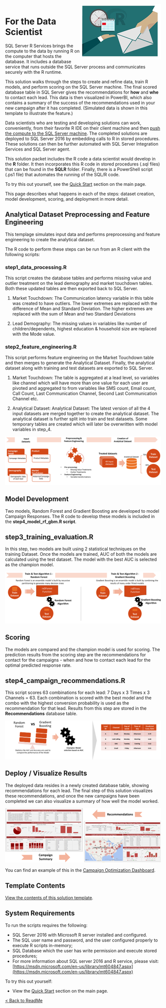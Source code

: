 <img src="Images/management.png" align="right">

# For the Data Scientist

SQL Server R Services brings the compute to the data by running R on the computer that hosts the database. It includes a database service that runs outside the SQL Server process and communicates securely with the R runtime. 

This solution walks through the steps to create and refine data, train R models, and perform scoring on the SQL Server machine. The final scored database table in SQL Server gives the recommendations for **how** and **whe** to contact each lead. This data is then visualized in PowerBI, which also contains a summary of the success of the recommendations used in your new campaign after it has completed. (Simulated data is shown in this template to illustrate the feature.)


Data scientists who are testing and developing solutions can work, conveniently, from their favorite R IDE on their client machine and then <a href="https://msdn.microsoft.com/en-us/library/mt604885.aspx" target="_blank">push the compute to the SQL Server machine</a>.  The completed solutions are deployed to SQL Server 2016 by embedding calls to R in stored procedures. These solutions can then be further automated with SQL Server Integration Services and SQL Server agent.

This solution packet includes the R code a data scientist would develop in the **R** folder.  It then incorporates this R code in  stored procedures (.sql files) that can be found in the **SQLR** folder.  Finally, there is a PowerShell script (.ps1 file) that automates the running of the SQL/R code.
 
To try this out yourself, see the [Quick Start](../readme.md#quickstart) section on the main page.

This page describes what happens in each of the steps: dataset creation, model development, scoring, and deployment in more detail.

##  Analytical Dataset Preprocessing and Feature Engineering

This templage simulates input data and performs preprocessing and feature engineering to create the analytical dataset. 

The R code to perform these steps can be run from an R client with the following scripts:

### step1_data_processing.R

This script creates the database tables and performs missing value and outlier treatment on the lead demography and market touchdown tables. Both these updated tables are then exported back to SQL Server.

1.	Market Touchdown: The Communication latency variable in this table was created to have outliers. The lower extremes are replaced with the difference of Mean and Standard Deviation. The higher extremes are replaced with the sum of Mean and two Standard Deviations

2.	Lead Demography: The missing values in variables like number of children/dependents, highest education & household size are replaced with the Mode value.


### step2_feature_engineering.R

This script performs feature engineering on the Market Touchdown table and then merges to generate the Analytical Dataset. Finally, the analytical dataset along with training and test datasets are exported to SQL Server.

1.	Market Touchdown: The table is aggregated at a lead level, so variables like channel which will have more than one value for each user are pivoted and aggregated to from variables like SMS count, Email count, Call Count, Last Communication Channel, Second Last Communication Channel etc.

2.	Analytical Dataset: Analytical Dataset: The latest version of all the 4 input datasets are merged together to create the analytical dataset. The analytical dataset is further split into train and test datasets. Some temporary tables are created which will later be overwritten with model variables in step_4.


![Data Processing ](Images/datacreate.png?raw=true)

## Model Development
Two models, Random Forest and Gradient Boosting are developed to model Campaign Responses.  The R code to develop these models is included in the **step4_model_rf_gbm.R script**.

## step3_training_evaluation.R

In this step, two models are built using 2 statistical techniques on the training Dataset. Once the models are trained, AUC of both the models are calculated using the test dataset. The model with the best AUC is selected as the champion model.

![Training / Testing ](Images/model.png?raw=true)


##  Scoring

The models are compared and the champion model is used for scoring.  The prediction results from the scoring step are the recommendations for contact for the campaigns - when and how to contact each lead for the optimal predicted response rate.

## step4_campaign_recommendations.R

This script scores 63 combinations for each lead: 7 Days x 3 Times x 3 Channels = 63.  Each combination is scored with the best model and the combo with the highest conversion probability is used as the recommendation for that lead.  Results from this step are stored in the **Recommendations** database table. 

![Scoring](Images/model_score.png?raw=true)

  
##  Deploy / Visualize Results
The deployed data resides in a newly created database table, showing recommendations for each lead.  The final step of this solution visualizes these recommendations, and once the new campaigns have been completed we can also visualize a summary of how well the model worked.  

![Visualize](Images/visualize.png?raw=true)

You can find an example of this in the  [Campaign Optimization Dashboard](Campaign%20Optimization%20Dashboard.pbix).



## Template Contents 

[View the contents of this solution template](contents.md).


## System Requirements

To run the scripts requires the following:

- SQL Server 2016 with Microsoft R server installed and configured.     
- The SQL user name and password, and the user configured properly to execute R scripts in-memory;
- SQL Database which the user has write permission and execute stored procedures;
- For more information about SQL server 2016 and R service, please visit: [https://msdn.microsoft.com/en-us/library/mt604847.aspx](https://msdn.microsoft.com/en-us/library/mt604847.aspx)


To try this out yourself: 
* View the [Quick Start](../readme.md#quickstart) section on the main page.

[&lt; Back to ReadMe](../readme.md)

